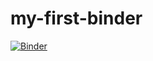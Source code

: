 # my-first-binder
[![Binder](https://mybinder.org/badge_logo.svg)](https://mybinder.org/v2/gh/Sofiamiaw/my-first-binder/HEAD)
